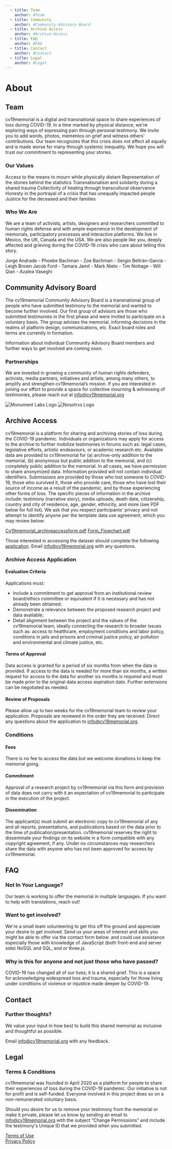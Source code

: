 ```yaml
---
  - title: Team
    anchor: #Team
  - title: Community
    anchor: #Community-Advisory-Board
  - title: Archive Access
    anchor: #Archive-Access
  - title: FAQ
    anchor: #FAQ
  - title: Contact
    anchor: #Contact
  - title: Legal
    anchor: #Legal
---
```


# About

## Team

cv19memorial is a digital and transnational space to share experiences of loss during COVID-19. In a time marked by physical distance, we're exploring ways of expressing pain through personal testimony. We invite you to add words, photos, mementos on grief and witness others' contributions. Our team recognizes that this crisis does not affect all equally and is made worse for many through systemic inequality. We hope you will trust our commitment to representing your stories.

### Our Values
Access to the means to mourn while physically distant 
Representation of the stories behind the statistics
Transnationalism and solidarity during a shared trauma
Collectivity of healing through transcultural observance
Honesty in the portrayal of a crisis that has unequally impacted people
Justice for the deceased and their families

### Who We Are
We are a team of activists, artists, designers and researchers committed to human rights defense and with ample experience in the development of memorials, participatory processes and interactive platforms. We live in Mexico, the UK, Canada and the USA. We are also people like you, deeply affected and grieving during the COVID-19 crisis who care about telling this story.

Jorge Andrade - Phoebe Bachman - Zoe Bachman - Sergio Beltrán-García - Leigh Brown 
Jacob Ford - Tamara Jamil - Mark Nieto - Tim Nottage - Will Qian - Azalea Vaseghi


## Community Advisory Board
The cv19memorial Community Advisory Board is a transnational group of people who have submitted testimony to the memorial and wanted to become further involved. Our first group of advisors are those who submitted testimonies in the first phase and were invited to participate on a voluntary basis. The group advises the memorial, informing decisions in the realms of platform design, communications, etc. Exact board roles and terms are currently in formation. 

Information about individual Community Advisory Board members and further ways to get involved are coming soon.

### Partnerships
We are invested in growing a community of human rights defenders, activists, media partners, initiatives and artists, among many others, to amplify and strengthen cv19memorial’s mission. If you are interested in joining our effort to provide a space for collective mourning & witnessing of testimonies, please reach out at info@cv19memorial.org

![Monument Labs Logo](../images/logos/MonumentLab_Logo.png)
![Nosotrxs Logo](../images/logos/Nosotrxs_Logo.png)



## Archive Access
cv19memorial is a platform for sharing and archiving stories of loss during the COVID-19 pandemic. Individuals or organizations may apply for access to the archive to further mobilize testimonies in forums such as: legal cases, legislative efforts, artistic endeavours, or academic research etc. 
Available data are provided to cv19memorial for (a) archive-only addition to the memorial, (b) anonymous but public addition to the memorial, and (c) completely public addition to the memorial. In all cases, we have permission to share anonymized data. Information provided will not contain individual identifiers. 
Submissions are provided by those who lost someone to COVID-19, those who survived it, those who provide care, those who have lost their source of income as a result of the pandemic, and by those experiencing other forms of loss. The specific pieces of information in the archive include: testimony (narrative story), media uploads, death date, citizenship, country and city of residence, age, gender, ethnicity, and more (see PDF below for full list). We ask that you respect participants' privacy and not attempt to identify anyone per the template data use agreement, which you may review below:

[Cv19memorial_archiveaccessform.pdf](../images/pdfs/cv19memorialDataUseAgreement_Sample.pdf)
[Form_Flowchart.pdf](../images/pdfs/cv19memorial_Form_Flowchart.pdf) 

Those interested in accessing the dataset should complete the following [application](https://cv19memorial.typeform.com/to/m3p8Qn). Email <a href="mailto:info@cv19memorial.org">info@cv19memorial.org</a> with any questions. 

### Archive Access Application


#### Evaluation Criteria
Applications must:
- Include a commitment to get approval from an institutional review board/ethics committee or equivalent if it is necessary and has not already been obtained;
- Demonstrate a relevance between the proposed research project and data available;
- Detail alignment between the project and the values of the cv19memorial team, ideally connecting the research to broader issues such as: access to healthcare, employment conditions and labor policy, conditions in jails and prisons and criminal justice policy, air pollution and environmental and climate justice, etc.

#### Terms of Approval
Data access is granted for a period of six months from when the data is provided. If access to the data is needed for more than six months, a written request for access to the data for another six months is required and must be made prior to the original data access expiration date. Further extensions can be negotiated as needed.

#### Review of Proposals
Please allow up to two weeks for the cv19memorial team to review your application. Proposals are reviewed in the order they are received. Direct any questions about the application to info@cv19memorial.org.

### Conditions
#### Fees
There is no fee to access the data but we welcome donations to keep the memorial going.

#### Commitment
Approval of a research project by cv19memorial via this form and provision of data does not carry with it an expectation of cv19memorial to participate in the execution of the project.

#### Dissemination
The applicant(s) must submit an electronic copy to cv19memorial of any and all reports, presentations, and publications based on the data prior to the time of publication/presentation. cv19memorial reserves the right to disseminate your findings on its website in a form compatible with any copyright agreement, if any. Under no circumstances may researchers share the data with anyone who has not been approved for access by cv19memorial.


## FAQ
### Not In Your Language?
Our team is working to offer the memorial in multiple languages. If you want to help with translations, reach out!

### Want to get involved?
We're a small team volunteering to get this off the ground and appreciate your desire to get involved. Send us your areas of interest and skills you might be able to offer via the contact form below.  and could use assistance especially those with knowledge of JavaScript (both front-end and server side) NoSQL and SQL, and or three.js. 

### Why is this for anyone and not just those who have passed?
COVID-19 has changed all of our lives; it is a shared grief. This is a space for acknowledging widespread loss and trauma, especially for those living under conditions of violence or injustice made deeper by COVID-19.


## Contact

### Further thoughts?
We value your input in how best to build this shared memorial as inclusive and thoughtful as possible.

Email <a href="mailto:info@cv19memorial.org">info@cv19memorial.org</a> with any feedback.


## Legal
### Terms & Conditions
cv19memorial was founded in April 2020 as a platform for people to share their experiences of loss during the COVID-19 pandemic. Our initiative is not for profit and is self-funded. Everyone involved in this project does so on a non-remunerated voluntary basis.

Should you desire for us to remove your testimony from the memorial or make it private, please let us know by sending an email to info@cv19memorial.org with the subject “Change Permissions” and include the testimony's Unique ID that we provided when you submitted.

[Terms of Use](cv19memorial-terms-of-use.pdf)  
[Privacy Policy](cv19memorial-privacy-policy.pdf)
